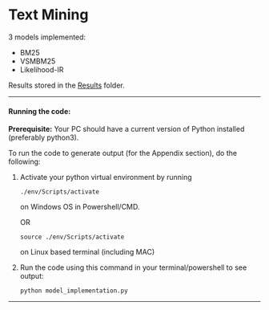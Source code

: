 Text Mining 
======

3 models implemented:

* BM25
* VSMBM25
* Likelihood-IR

Results stored in the [Results](Results) folder.

---

#### Running the code:

**Prerequisite:** Your PC should have a current version of Python installed (preferably python3).

To run the code to generate output (for the Appendix section), do the following:

1. Activate your python virtual environment by running
    ```shell
    ./env/Scripts/activate
    ```
    on Windows OS in Powershell/CMD.
    
    OR
    ```shell
    source ./env/Scripts/activate
    ```
    on Linux based terminal (including MAC)

2. Run the code using this command in your terminal/powershell to see output:

    ```shell
    python model_implementation.py
    ```
---
